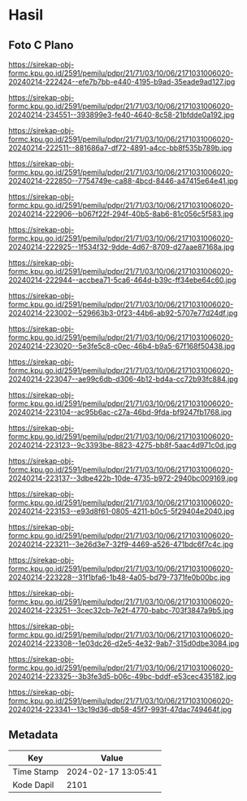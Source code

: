 # Hasil

## Foto C Plano

https://sirekap-obj-formc.kpu.go.id/2591/pemilu/pdpr/21/71/03/10/06/2171031006020-20240214-222424--efe7b7bb-e440-4195-b9ad-35eade9ad127.jpg

https://sirekap-obj-formc.kpu.go.id/2591/pemilu/pdpr/21/71/03/10/06/2171031006020-20240214-234551--393899e3-fe40-4640-8c58-21bfdde0a192.jpg

https://sirekap-obj-formc.kpu.go.id/2591/pemilu/pdpr/21/71/03/10/06/2171031006020-20240214-222511--881686a7-df72-4891-a4cc-bb8f535b789b.jpg

https://sirekap-obj-formc.kpu.go.id/2591/pemilu/pdpr/21/71/03/10/06/2171031006020-20240214-222850--7754749e-ca88-4bcd-8446-a47415e64e41.jpg

https://sirekap-obj-formc.kpu.go.id/2591/pemilu/pdpr/21/71/03/10/06/2171031006020-20240214-222906--b067f22f-294f-40b5-8ab6-81c056c5f583.jpg

https://sirekap-obj-formc.kpu.go.id/2591/pemilu/pdpr/21/71/03/10/06/2171031006020-20240214-222925--1f534f32-9dde-4d67-8709-d27aae87168a.jpg

https://sirekap-obj-formc.kpu.go.id/2591/pemilu/pdpr/21/71/03/10/06/2171031006020-20240214-222944--accbea71-5ca6-464d-b39c-ff34ebe64c60.jpg

https://sirekap-obj-formc.kpu.go.id/2591/pemilu/pdpr/21/71/03/10/06/2171031006020-20240214-223002--529663b3-0f23-44b6-ab92-5707e77d24df.jpg

https://sirekap-obj-formc.kpu.go.id/2591/pemilu/pdpr/21/71/03/10/06/2171031006020-20240214-223020--5e3fe5c8-c0ec-46b4-b9a5-67f168f50438.jpg

https://sirekap-obj-formc.kpu.go.id/2591/pemilu/pdpr/21/71/03/10/06/2171031006020-20240214-223047--ae99c6db-d306-4b12-bd4a-cc72b93fc884.jpg

https://sirekap-obj-formc.kpu.go.id/2591/pemilu/pdpr/21/71/03/10/06/2171031006020-20240214-223104--ac95b6ac-c27a-46bd-9fda-bf9247fb1768.jpg

https://sirekap-obj-formc.kpu.go.id/2591/pemilu/pdpr/21/71/03/10/06/2171031006020-20240214-223123--9c3393be-8823-4275-bb8f-5aac4d971c0d.jpg

https://sirekap-obj-formc.kpu.go.id/2591/pemilu/pdpr/21/71/03/10/06/2171031006020-20240214-223137--3dbe422b-10de-4735-b972-2940bc009169.jpg

https://sirekap-obj-formc.kpu.go.id/2591/pemilu/pdpr/21/71/03/10/06/2171031006020-20240214-223153--e93d8f61-0805-4211-b0c5-5f29404e2040.jpg

https://sirekap-obj-formc.kpu.go.id/2591/pemilu/pdpr/21/71/03/10/06/2171031006020-20240214-223211--3e26d3e7-32f9-4469-a526-471bdc6f7c4c.jpg

https://sirekap-obj-formc.kpu.go.id/2591/pemilu/pdpr/21/71/03/10/06/2171031006020-20240214-223228--31f1bfa6-1b48-4a05-bd79-7371fe0b00bc.jpg

https://sirekap-obj-formc.kpu.go.id/2591/pemilu/pdpr/21/71/03/10/06/2171031006020-20240214-223251--3cec32cb-7e2f-4770-babc-703f3847a9b5.jpg

https://sirekap-obj-formc.kpu.go.id/2591/pemilu/pdpr/21/71/03/10/06/2171031006020-20240214-223308--1e03dc26-d2e5-4e32-9ab7-315d0dbe3084.jpg

https://sirekap-obj-formc.kpu.go.id/2591/pemilu/pdpr/21/71/03/10/06/2171031006020-20240214-223325--3b3fe3d5-b06c-49bc-bddf-e53cec435182.jpg

https://sirekap-obj-formc.kpu.go.id/2591/pemilu/pdpr/21/71/03/10/06/2171031006020-20240214-223341--13c19d36-db58-45f7-993f-47dac749464f.jpg


## Metadata

| Key        | Value               |
| ---------- | ------------------- |
| Time Stamp | 2024-02-17 13:05:41 |
| Kode Dapil | 2101                |



